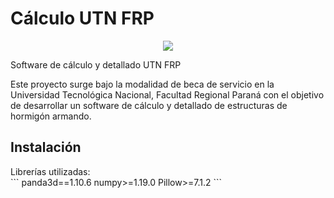 # Cálculo UTN FRP

<p align="center">
  <img src="http://www.frp.utn.edu.ar/info2/wp-content/uploads/2018/03/utn-parana.png">
</p>

Software de cálculo y detallado UTN FRP

Este proyecto surge bajo la modalidad de beca de servicio en la Universidad Tecnológica Nacional, Facultad Regional Paraná con el objetivo de desarrollar un software de cálculo y detallado de estructuras de hormigón armando. 


<h2>Instalación</h2>
Librerías utilizadas:
<br>
```
panda3d==1.10.6
numpy>=1.19.0
Pillow>=7.1.2
```

